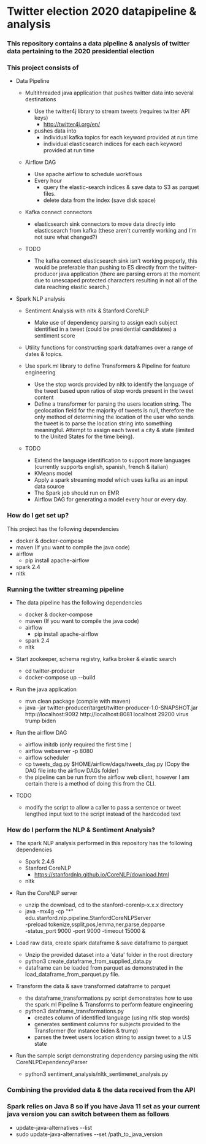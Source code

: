 # Twitter election 2020 datapipeline & analysis  #

### This repository contains a data pipeline & analysis of twitter data pertaining to the 2020 presidential election ###

### This project consists of ###

* Data Pipeline
    - Multithreaded java application that pushes twitter data into several destinations
        - Use the twitter4j library to stream tweets (requires twitter API keys)
            - http://twitter4j.org/en/
        - pushes data into 
            - individual kafka topics for each keyword provided at run time
            - individual elasticsearch indices for each each keyword provided at run time
    
    - Airflow DAG
        - Use apache airflow to schedule workflows
        - Every hour
            - query the elastic-search indices & save data to S3 as parquet files.
            - delete data from the index (save disk space) 
        
    - Kafka connect connectors
        - elasticsearch sink connectors to move data directly into elasticsearch from kafka (these aren't currently working and I'm not sure what changed?) 
    - TODO     
        - The kafka connect elasticsearch sink isn't working properly, this would be preferable than pushing to ES directly from the twitter-producer java application (there
    are parsing errors at the moment due to unescaped protected characters resulting in not all of the data reaching elastic search.) 

* Spark NLP analysis
    - Sentiment Analysis with nltk & Stanford CoreNLP
        - Make use of dependency parsing to assign each subject identified in a tweet (could be presidential candidates) a sentiment score  
    
    - Utility functions for constructing spark dataframes over a range of dates & topics.  
    
    - Use spark.ml library to define Transformers & Pipeline for feature engineering
        - Use the stop words provided by nltk to identify the language of the tweet based upon ratios of stop words present in the tweet content
        - Define a transformer for parsing the users location string.  The geolocation field for the majority of tweets is null, therefore the only method of determining the location of the user who sends the tweet is to parse the location string into something meaningful.  Attempt to assign each tweet a city & state (limited to the United States for the time being).    
    - TODO
        - Extend the language identification to support more languages (currently supports english, spanish, french & italian)
        - KMeans model
        - Apply a spark streaming model which uses kafka as an input data source
        - The Spark job should run on EMR
        - Airflow DAG for generating a model every hour or every day.  


### How do I get set up? ###
This project has the following dependencies
* docker & docker-compose
* maven (If you want to compile the java code)
* airflow
    - pip install apache-airflow
* spark 2.4
* nltk
    
### Running the twitter streaming pipeline  ### 
* The data pipeline has the following dependencies
    - docker & docker-compose
    - maven (If you want to compile the java code)
    - airflow
        - pip install apache-airflow
    - spark 2.4
    - nltk

* Start zookeeper, schema registry,  kafka broker & elastic search
    - cd twitter-producer
    - docker-compose up --build
    
* Run the java application
    - mvn clean package (compile with maven)
    - java -jar twitter-producer/target/twitter-producer-1.0-SNAPSHOT.jar http://localhost:9092 http://localhost:8081 localhost 29200 virus trump biden
    
* Run the airflow DAG
    - airflow initdb (only required the first time )
    - airflow webserver -p 8080
    - airflow scheduler
    - cp tweets_dag.py $HOME/airflow/dags/tweets_dag.py (Copy the DAG file into the airflow DAGs folder)
    - the pipeline can be run from the airflow web client, however I am certain there is a method of doing this from the CLI.
    
* TODO
    - modify the script to allow a caller to pass a sentence or tweet lengthed input text to the script instead of the hardcoded text 
    
    
    
### How do I perform the NLP & Sentiment Analysis?    ###
* The spark NLP analysis performed in this repository has the following dependencies
    - Spark 2.4.6
    - Stanford CoreNLP
        - https://stanfordnlp.github.io/CoreNLP/download.html
    - nltk
      
* Run the CoreNLP server
    - unzip the download, cd to the stanford-corenlp-x.x.x directory 
    -  java -mx4g -cp "*" edu.stanford.nlp.pipeline.StanfordCoreNLPServer \
            -preload tokenize,ssplit,pos,lemma,ner,parse,depparse \
            -status_port 9000 -port 9000 -timeout 15000 &

* Load raw data, create spark dataframe & save dataframe to parquet 
    - Unzip the provided dataset into a 'data' folder in the root directory  
    - python3 create_dataframe_from_supplied_data.py 
    - dataframe can be loaded from parquet as demonstrated in the load_dataframe_from_parquet.py file. 
    
* Transform the data & save transformed dataframe to parquet
    - the dataframe_transformations.py script demonstrates how to use the spark.ml Pipeline & Transforms to perform feature engineering
    - python3 dataframe_transformations.py
        - creates column of identified language (using nltk stop words)
        - generates sentiment columns for subjects provided to the Transformer (for instance biden & trump)
        - parses the tweet users location string to assign tweet to a U.S state
        
* Run the sample script demonstrating dependency parsing using the nltk CoreNLPDependencyParser 
    - python3 sentiment_analysis/nltk_sentimenet_analysis.py

### Combining the provided data & the data received from the API ###





### Spark relies on Java 8 so if you have Java 11 set as your current java version you can switch between them as follows  ### 
* update-java-alternatives --list
* sudo update-java-alternatives --set /path_to_java_version